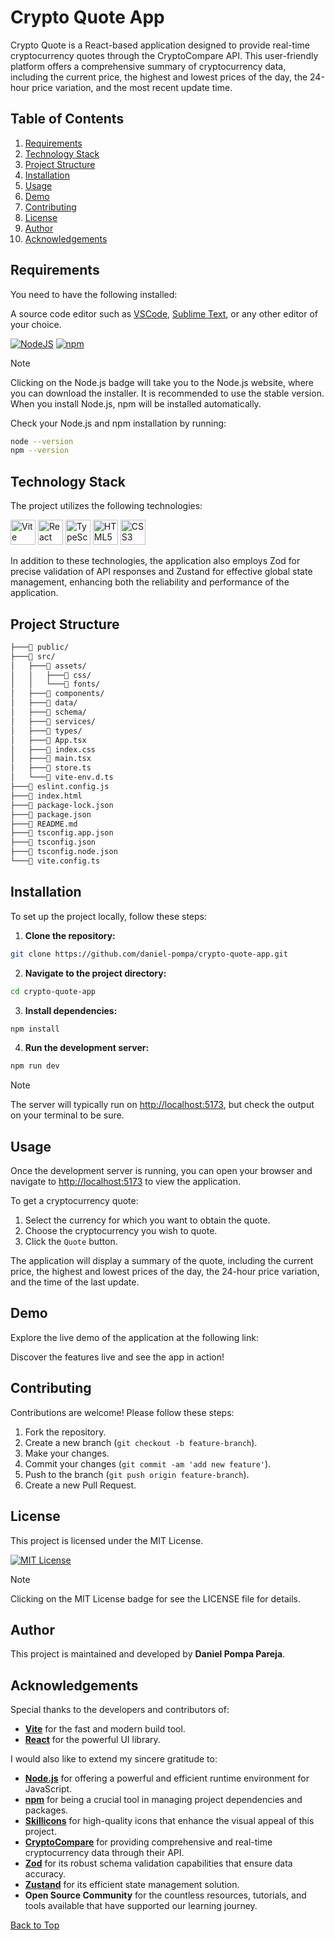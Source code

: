 # Crypto Quote App

Crypto Quote is a React-based application designed to provide real-time cryptocurrency quotes through the CryptoCompare API. This user-friendly platform offers a comprehensive summary of cryptocurrency data, including the current price, the highest and lowest prices of the day, the 24-hour price variation, and the most recent update time.

## Table of Contents

1. [Requirements](#requirements)
2. [Technology Stack](#technology-stack)
3. [Project Structure](#project-structure)
4. [Installation](#installation)
5. [Usage](#usage)
6. [Demo](#demo)
7. [Contributing](#contributing)
8. [License](#license)
9. [Author](#author)
10. [Acknowledgements](#acknowledgements)

## Requirements

You need to have the following installed:

A source code editor such as [VSCode](https://code.visualstudio.com/), [Sublime Text](https://www.sublimetext.com/), or any other editor of your choice.

[![NodeJS](https://img.shields.io/badge/Node.js-6DA55F.svg?style=flat&logo=node.js&logoColor=white)](https://nodejs.org/en)
[![npm](https://img.shields.io/badge/npm-%23CB3837.svg?style=flat&logo=npm&logoColor=white)](https://www.npmjs.com/)

> [!NOTE]
> Clicking on the Node.js badge will take you to the Node.js website, where you can download the installer. It is recommended to use the stable version. When you install Node.js, npm will be installed automatically.

Check your Node.js and npm installation by running:

```bash
node --version
npm --version
```

## Technology Stack

The project utilizes the following technologies:

<div>
  <img src="https://skillicons.dev/icons?i=vite" alt="Vite" width="40" height="40" />
  <img src="https://skillicons.dev/icons?i=react" alt="React" width="40" height="40" />
  <img src="https://skillicons.dev/icons?i=ts" alt="TypeScript" width="40" height="40" />
  <img src="https://skillicons.dev/icons?i=html" alt="HTML5" width="40" height="40" />
  <img src="https://skillicons.dev/icons?i=css" alt="CSS3" width="40" height="40" />
</div>

In addition to these technologies, the application also employs Zod for precise validation of API responses and Zustand for effective global state management, enhancing both the reliability and performance of the application.

## Project Structure

```bash
├───📁 public/
├───📁 src/
│   ├───📁 assets/
│   │   ├───📁 css/
│   │   └───📁 fonts/
│   ├───📁 components/
│   ├───📁 data/
│   ├───📁 schema/
│   ├───📁 services/
│   ├───📁 types/
│   ├───📄 App.tsx
│   ├───📄 index.css
│   ├───📄 main.tsx
│   ├───📄 store.ts
│   └───📄 vite-env.d.ts
├───📄 eslint.config.js
├───📄 index.html
├───📄 package-lock.json
├───📄 package.json
├───📄 README.md
├───📄 tsconfig.app.json
├───📄 tsconfig.json
├───📄 tsconfig.node.json
└───📄 vite.config.ts
```

## Installation

To set up the project locally, follow these steps:

1. **Clone the repository:**

```bash
git clone https://github.com/daniel-pompa/crypto-quote-app.git
```

2. **Navigate to the project directory:**

```bash
cd crypto-quote-app
```

3. **Install dependencies:**

```bash
npm install
```

4. **Run the development server:**

```bash
npm run dev
```

> [!NOTE]
> The server will typically run on <http://localhost:5173>, but check the output on your terminal to be sure.

## Usage

Once the development server is running, you can open your browser and navigate to <http://localhost:5173> to view the application.

To get a cryptocurrency quote:

1. Select the currency for which you want to obtain the quote.
2. Choose the cryptocurrency you wish to quote.
3. Click the `Quote` button.

The application will display a summary of the quote, including the current price, the highest and lowest prices of the day, the 24-hour price variation, and the time of the last update.

## Demo

Explore the live demo of the application at the following link:

<!-- TODO: Add the link to the deployed application on Vercel or Netlify once it is complete. -->

Discover the features live and see the app in action!

## Contributing

Contributions are welcome! Please follow these steps:

1. Fork the repository.
2. Create a new branch (`git checkout -b feature-branch`).
3. Make your changes.
4. Commit your changes (`git commit -am 'add new feature'`).
5. Push to the branch (`git push origin feature-branch`).
6. Create a new Pull Request.

## License

This project is licensed under the MIT License.

[![MIT License](https://img.shields.io/badge/License-MIT-brightgreen.svg)](https://choosealicense.com/licenses/mit/)

> [!NOTE]
> Clicking on the MIT License badge for see the LICENSE file for details.

## Author

This project is maintained and developed by **Daniel Pompa Pareja**.

## Acknowledgements

Special thanks to the developers and contributors of:

- **[Vite](https://vitejs.dev/)** for the fast and modern build tool.
- **[React](https://es.react.dev/)** for the powerful UI library.

I would also like to extend my sincere gratitude to:

- **[Node.js](https://nodejs.org/en)** for offering a powerful and efficient runtime environment for JavaScript.
- **[npm](https://www.npmjs.com/)** for being a crucial tool in managing project dependencies and packages.
- **[Skillicons](https://skillicons.dev/)** for high-quality icons that enhance the visual appeal of this project.
- **[CryptoCompare](https://www.cryptocompare.com/)** for providing comprehensive and real-time cryptocurrency data through their API.
- **[Zod](https://zod.dev/)** for its robust schema validation capabilities that ensure data accuracy.
- **[Zustand](https://github.com/pmndrs/zustand)** for its efficient state management solution.
- **Open Source Community** for the countless resources, tutorials, and tools available that have supported our learning journey.

[Back to Top](#table-of-contents)
